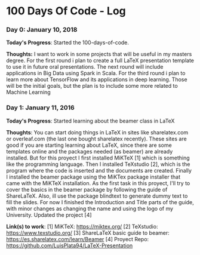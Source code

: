 # 100 Days Of Code - Log

### Day 0: January 10, 2018

**Today's Progress**: Started the 100-days-of-code.

**Thoughts:** I want to work in some projects that will be useful in my masters degree. For the first round i plan to create a full LaTeX presentation template to use it in future oral presentations. The next round will include applications in Big Data using Spark in Scala. For the third round i plan to learn more about TensorFlow and its applications in deep learning. Those will be the initial goals, but the plan is to include some more related to Machine Learning


### Day 1: January 11, 2016

**Today's Progress**: Started learning about the beamer class in LaTeX

**Thoughts**: You can start doing things in LaTeX in sites like sharelatex.com or overleaf.com (the last one bought sharelatex recently). These sites are good if you are starting learning about LaTeX, since there are some templates online and the packages needed (as beamer) are already installed. But for this proyect I first installed MiKTeX [1] which is something like the programming language. Then I installed TeXstudio [2], which is the program where the code is inserted and the documents are created. Finally I installed the beamer package using the MiKTex package installer that came with the MiKTeX installation.
  As the first task in this proyect, I'll try to cover the basics in the beamer package by following the guide of ShareLaTeX. Also, ill use the package blindtext to generate dummy text to fill the slides. For now I finished the Introduction and Title parts of the guide, with minor changes as changing the name and using the logo of my University.
  Updated the project [4]

**Link(s) to work**:
[1] MiKTeX: https://miktex.org/
[2] TeXstudio: https://www.texstudio.org/
[3] ShareLaTeX basic guide to beamer: https://es.sharelatex.com/learn/Beamer
[4] Proyect Repo: https://github.com/LuisPlata94/LaTeX-Presentation
